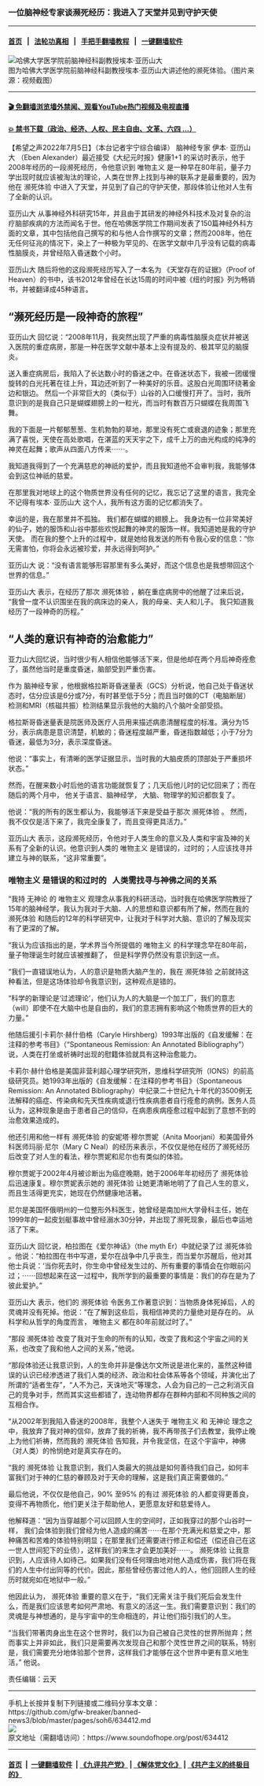 ### 一位脑神经专家谈濒死经历：我进入了天堂并见到守护天使
------------------------

#### [首页](https://github.com/gfw-breaker/banned-news3/blob/master/README.md) &nbsp;&nbsp;|&nbsp;&nbsp; [法轮功真相](https://github.com/begood0513/basic/blob/master/README.md)  &nbsp;&nbsp;|&nbsp;&nbsp; [手把手翻墙教程](https://github.com/gfw-breaker/guides/wiki)  &nbsp;&nbsp;|&nbsp;&nbsp; [一键翻墙软件](https://github.com/gfw-breaker/nogfw/blob/master/README.md)  



<div><img alt="哈佛大学医学院前脑神经科副教授埃本·亚历山大" src="https://img.soundofhope.org/2022-07/1657052308475.png"/>
<br/><figcaption class="caption">
 图为哈佛大学医学院前脑神经科副教授埃本·亚历山大讲述他的濒死体验。（图片来源：视频截图）
</figcaption></div><hr/>

#### [ 🎬  免翻墙浏览墙外禁闻、观看YouTube热门视频及电视直播](https://github.com/gfw-breaker/HelloWorld)

#### [ 💥  禁书下载（政治、经济、人权、民主自由、文革、六四 ...）](https://github.com/gfw-breaker/books/blob/master/README.md)

<div><div class="Content__Wrapper sc-1bvya0-0 grZQxZ">
 <p class="meta-top">
  <span class="meta">
   【希望之声2022年7月5日】（本台记者宇宁综合编译）
  </span>
  <ok href="/term/757778">
   脑神经专家
  </ok>
  伊本·
  <ok href="/term/32093">
   亚历山大
  </ok>
  （Eben Alexander）最近接受《大纪元时报》健康1+1 的采访时表示，他于2008年经历的一段濒死经历，令他意识到
  <ok href="/term/34316">
   唯物主义
  </ok>
  是一种早在80年前，量子力学出现时就应该被淘汰的理论，人类在世界上找到与神的联系才是最重要的，因为他在
  <ok href="/term/7732">
   濒死体验
  </ok>
  中进入了天堂，并见到了自己的守护天使，那段体验让他对人生有了全新的认识。
 </p>
 <p>
  <ok href="/term/32093">
   亚历山大
  </ok>
  从事神经外科研究15年，并且由于其研发的神经外科技术及对复杂的治疗脑部疾病的方法而闻名于世。他在哈佛医学院工作期间发表了150篇神经外科方面的文章，其中包括他自己撰写的和与他人合作撰写的文章；然而2008年，他在无任何征兆的情况下，染上了一种极为罕见的、在医学文献中几乎没有记载的病毒性脑膜炎，并曾经陷入昏迷数个小时。
 </p>
 <p>
  <ok href="/term/32093">
   亚历山大
  </ok>
  随后将他的这段濒死经历写入了一本名为 《天堂存在的证据》（Proof of Heaven）的书中，该书2012年曾经在长达15周的时间中被《纽约时报》列为畅销书，并被翻译成45种语言。
 </p>
 <h2>
  “濒死经历是一段神奇的旅程”
 </h2>
 <p>
  <ok href="/term/32093">
   亚历山大
  </ok>
  回忆说：“2008年11月，我突然出现了严重的病毒性脑膜炎症状并被送入医院的重症病房，那是一种在医学文献中基本上没有提及的、极其罕见的脑膜炎。
 </p>
 <p>
  送入重症病房后，我陷入了长达数小时的昏迷之中。在昏迷状态下，我被一团缓慢旋转的白光托著在往上升，耳边还听到了一种美好的乐音。这股白光周围环绕著金边和银边。 然后一个非常巨大的（类似于）山谷的入口缓慢打开了。当时，我所意识到的是我自己只是蝴蝶翅膀上的一粒光，而当时有数百万只蝴蝶在我周围飞舞。
 </p>
 <p>
  我的下面是一片郁郁葱葱、生机勃勃的草地，那里没有死亡或衰退的迹象；那里充满了喜悦，天使在高处歌唱，在湛蓝的天天宇之下，成千上万的由光构成的纯净的神灵在起舞；歌声从四面八方传来⋯⋯。
 </p>
 <p>
  我知道我得到了一个充满慈悲的神祇的爱护，而且我知道他不会审判我，我能够体会到这位神祇的慈爱。
 </p>
 <p>
  在那里我对地球上的这个物质世界没有任何的记忆，我忘记了这里的语言，我完全不记得有埃本·
  <ok href="/term/32093">
   亚历山大
  </ok>
  这个人，我所有这方面的记忆都消失了。
 </p>
 <p>
  幸运的是，我在那里并不孤独。 我们都在蝴蝶的翅膀上。 我身边有一位非常美好的仙子，她的服饰和山谷中那些欢悦起舞的神灵的服饰一样。我知道她是我的守护天使。 而在我的整个上升的过程中，就是她给我发送的所有令我心安的信息：“你无需害怕，你将会永远被珍爱，并永远得到呵护。”
 </p>
 <p>
  <ok href="/term/32093">
   亚历山大
  </ok>
  说：“没有语言能够形容那里有多么美好，而这个信息也是我想带回这个世界的信息。”
 </p>
 <p>
  <ok href="/term/32093">
   亚历山大
  </ok>
  表示，在经历了那次
  <ok href="/term/7732">
   濒死体验
  </ok>
  ，躺在重症病房中的他醒了过来后说， “我曾一度不认识围坐在我的病床边的亲人，我的母亲、夫人和儿子。 我只知道我经历了一段神奇的历程。”
 </p>
 <h2>
  “人类的意识有神奇的治愈能力”
 </h2>
 <p>
  亚力山大回忆说，当时很少有人相信他能够活下来，但是他却在两个月后神奇痊愈了，虽然他当时是重度昏迷，脑部受到严重伤害。
 </p>
 <p>
  作为
  <ok href="/term/757778">
   脑神经专家
  </ok>
  ，他根据格拉斯哥昏迷量表（GCS）分析说，他自己处于昏迷状态时，估分应该是6分或7分，有时甚至低于5分；而且当时做的CT（电脑断层）检测和MRI（核磁共振）检测结果显示我他的大脑的八个脑叶全部受损。
 </p>
 <p>
  格拉斯哥昏迷量表是院医师及医疗人员用来描述病患清醒程度的标准。满分为15分，表示病患是意识清楚，机敏的；昏迷程度越严重，昏迷指数越低；小于7分为昏迷，最低为3分，表示深度昏迷。
 </p>
 <p>
  他说：“事实上，有清晰的医学证据显示，当时我的大脑皮质的顶部处于严重损坏状态。”
 </p>
 <p>
  然而，在醒来数小时后他的语言功能就恢复了；几天后他儿时的记忆回来了；而在随后的两个月中， 他关于语言、脑神经学， 大脑、物理学的知识都恢复了。
 </p>
 <p>
  他说：“我的所有的医生都认为，我能够活下来是受益于那次
  <ok href="/term/7732">
   濒死体验
  </ok>
  。 然而，我不仅仅是活下来了，我完全康复了，而且变得更具活力。”
 </p>
 <p>
  <ok href="/term/32093">
   亚历山大
  </ok>
  表示，这段濒死经历，令他对于人类生命的意义及人类和宇宙及神的关系有了全新的认识。他意识到人类的
  <ok href="/term/34316">
   唯物主义
  </ok>
  是错误的，过时的；人应该找寻并建立与神的联系，“这非常重要”。
 </p>
 <h3>
  <ok href="/term/34316">
   唯物主义
  </ok>
  是错误的和过时的   人类需找寻与神佛之间的关系
 </h3>
 <p>
  “我持
  <ok href="/term/12980">
   无神论
  </ok>
  的
  <ok href="/term/34316">
   唯物主义
  </ok>
  观理念从事我的科研活动，当时我在哈佛医学院教授了15年的脑神经学，我认为我对于大脑、人的思想和意识都有所了解，然而在我的
  <ok href="/term/7732">
   濒死体验
  </ok>
  和随后的12年的科学研究中，让我对于科学对大脑、意识的了解及现实有了更深的了解。
 </p>
 <p>
  “我认为应该指出的是，学术界当今所提倡的
  <ok href="/term/34316">
   唯物主义
  </ok>
  的科学理念早在80年前，量子物理诞生时就应该被推翻了， 但是科学界仍然没有意识到这一点。
 </p>
 <p>
  “我们一直错误地认为，人的意识是物质大脑产生的，我在
  <ok href="/term/7732">
   濒死体验
  </ok>
  之前就持这种看法，但是这场体验却令我意识到，这种观点是错的。
 </p>
 <p>
  “科学的新理论是‘过滤理论’，他们认为人的大脑是一个加工厂，我们的意志（will）即使不在大脑中也是自由的，我们的意志拥有影响这个物质世界的巨大的力量。”
 </p>
 <p>
  他随后援引卡莉尔·赫什伯格（Caryle Hirshberg）1993年出版的《自发缓解：在注释的参考书目》（“Spontaneous Remission: An Annotated Bibliography”）说，人类在打坐或祈祷时出现的慰籍体验就具有这种治愈能力。
 </p>
 <p>
  卡莉尔·赫什伯格是美国非营利超心理学研究所，思维科学研究所（IONS）的前高级研究员。她1993年出版的《自发缓解：在注释的参考书目》（Spontaneous Remission: An Annotated Bibliography）中纪录二十世纪九十年代的3500例无法解释的癌症、传染病和先天性疾病或退行性疾病患者自行痊愈的病例。医务人员认为，这种现象是由于患者自己的信仰，在病患疾病痊愈过程中起到了意想不到的治愈效果造成的。
 </p>
 <p>
  他还引用和他一样有
  <ok href="/term/7732">
   濒死体验
  </ok>
  的安妮塔·穆尔贾妮（Anita Moorjani）和美国骨外科医师玛丽·尼尔（Mary C Neal）的经历来表示，不仅仅是他在经历了濒死经历后改变了对人生的看法，穆尔贾妮和尼尔也有类似的体验。
 </p>
 <p>
  穆尔贾妮于2002年4月被诊断出为癌症晚期，她于2006年年初经历了
  <ok href="/term/7732">
   濒死体验
  </ok>
  后迅速康复。穆尔贾妮表示她的
  <ok href="/term/7732">
   濒死体验
  </ok>
  让她更清晰地明了了自己人生的意义，而且生活得更充实，她现在仍然健康地活著。
 </p>
 <p>
  尼尔是美国怀俄明州的一位整形外科医生，她曾经是南加州大学骨科主任，她在1999年的一起皮划艇事故中曾经溺水30分钟，并出现了濒死现象，最后也幸运地活了下来。
 </p>
 <p>
  <ok href="/term/32093">
   亚历山大
  </ok>
  回忆说，柏拉图在《爱尔神话》（the myth Er）中就纪录了过
  <ok href="/term/7732">
   濒死体验
  </ok>
  。他说：“柏拉图在书中写道，爱尔在战争中几乎丧生，而当爱尔苏醒后，他对其他士兵说：‘当你死去时，你生命中曾经发生过的、所有重要的事情会在你眼前闪过；⋯⋯回想起来在这一过程中，我所学到的最重要的事情是：我们的存在是为了彼此爱护。”
 </p>
 <p>
  <ok href="/term/32093">
   亚历山大
  </ok>
  表示，他们的
  <ok href="/term/7732">
   濒死体验
  </ok>
  令医务工作著意识到：当物质身体死掉后，人的灵魂并没有死掉。他说：“在了解到这些后，我相信神灵的力量绝对是存在的。 从科学和从哲学的角度而言，
  <ok href="/term/34316">
   唯物主义
  </ok>
  都在80年前就过时了。”
 </p>
 <p>
  “那段
  <ok href="/term/7732">
   濒死体验
  </ok>
  改变了我对于生命的所有的认知，改变了我和这个宇宙之间的关系，也改变了我和他人之间的关系，”他说。
 </p>
 <p>
  “那段体验还让我意识到，人的生命并非是像达尔文所说是进化来的，虽然这种错误的认识已经渗透进了我们人类的经济、政治和社会体系等各个领域，并演化出了所谓的“适者生存”，“人不为己，天诛地灭”等理念，人会为自己的一己之利消灭自己的竞争对手，然而其实这些都错了，连动物界都存在群种内部和不同种族之间的互相合作。
 </p>
 <p>
  “从2002年到我陷入昏迷的2008年，我整个人迷失于
  <ok href="/term/34316">
   唯物主义
  </ok>
  和
  <ok href="/term/12980">
   无神论
  </ok>
  理念之中，我放弃了我对神的信仰，放弃了我的祈祷，我不再带孩子们去教堂，我停止晚上为他们祈祷，然而我的
  <ok href="/term/7732">
   濒死体验
  </ok>
  告知我，并令我坚信，在这个宇宙中，神佛（对人类）的怜悯绝对是真实存在的。
 </p>
 <p>
  “我的
  <ok href="/term/7732">
   濒死体验
  </ok>
  让我意识到，我们人类最大的挑战是如何善待我们自己，如何丰富我们对于神的仁慈的眷顾及对于天命的理解，这是我们真正需要做的。”
 </p>
 <p>
  最后他说，不仅仅是他自己，90% 至95% 的有过
  <ok href="/term/7732">
   濒死体验
  </ok>
  的人都变得更善良，变得不再物质化，他们更关注于帮助他人，更愿意友好和慈爱待人。
 </p>
 <p>
  他解释道：“因为当穿越那个可以回顾人生的空间时，正如我穿过的那个山谷时一样， 我们会体验到我们曾经为他人造成的痛苦⋯⋯在那个充满光和慈爱之中，那种痛苦和苦难的体验特别明显；在那里我们还需要进行修正和偿还（偿还自己在这一世人世间犯下的业债），这样我们的来生才会更加美好⋯⋯。
  <ok href="/term/7732">
   濒死体验
  </ok>
  让我意识到，人应该待人如待己。如果我们没有任何理由地对他人造成伤害，我们将在我们的人生中付出同等的代价。因此，那些曾经伤害过他人的人，他们回顾人生的经历时就宛如在地狱中一般。”
 </p>
 <p>
  他因此认为，
  <ok href="/term/7732">
   濒死体验
  </ok>
  重要的意义在于，“我们无需关注于我们死后会发生什么，而是我们应该思考如何严肃地、有意义的活这一生。我们需要意识到：我们的灵魂是与神想通的，是与宇宙中的生命相连的，并让他们指引我们的人生。
 </p>
 <p>
  “当我们带著肉身出生在这个世界时，我们以为自己被自己灵性的世界所抛弃；然而事实上并非如此，我们只是需要再次发现自己和那个灵性世界之间的联系，特别是，我们需要充分地体验那个世界，这样我们才能够在这个世界中更有意义地生活，” 他说。
 </p>
 <p class="meta-btm">
  责任编辑：云天
 </p>
</div>
</div>
<hr/>
手机上长按并复制下列链接或二维码分享本文章：<br/>
https://github.com/gfw-breaker/banned-news3/blob/master/pages/soh6/634412.md <br/>
<a href='https://github.com/gfw-breaker/banned-news3/blob/master/pages/soh6/634412.md'><img src='https://github.com/gfw-breaker/banned-news3/blob/master/pages/soh6/634412.md.png'/></a> <br/>
原文地址（需翻墙访问）：https://www.soundofhope.org/post/634412


------------------------
#### [首页](https://github.com/gfw-breaker/banned-news3/blob/master/README.md) &nbsp;|&nbsp; [一键翻墙软件](https://github.com/gfw-breaker/nogfw/blob/master/README.md) &nbsp;| [《九评共产党》](https://github.com/gfw-breaker/9ping.md/blob/master/README.md#九评之一评共产党是什么) | [《解体党文化》](https://github.com/gfw-breaker/jtdwh.md/blob/master/README.md) | [《共产主义的终极目的》](https://github.com/gfw-breaker/gczydzjmd.md/blob/master/README.md)


<img src='http://gfw-breaker.win/banned-news3/pages/soh6/634412.md' width='0px' height='0px'/>